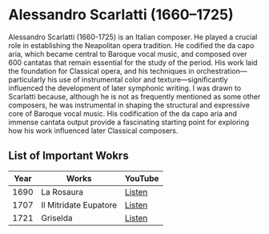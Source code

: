 # Alessandro Scarlatti (1660–1725)

Alessandro Scarlatti (1660-1725) is an Italian composer. He played a crucial role in establishing the Neapolitan opera tradition. He codified the da capo aria, which became central to Baroque vocal music, and composed over 600 cantatas that remain essential for the study of the period.
His work laid the foundation for Classical opera, and his techniques in orchestration—particularly his use of instrumental color and texture—significantly influenced the development of later symphonic writing. I was drawn to Scarlatti because, although he is not as frequently mentioned as some other composers, he was instrumental in shaping the structural and expressive core of Baroque vocal music. His codification of the da capo aria and immense cantata output provide a fascinating starting point for exploring how his work influenced later Classical composers.

## List of Important Wokrs

| Year | Works                 | YouTube |
| ---- | --------------------- | ------- |
| 1690 | La Rosaura            | [Listen](https://youtu.be/KdR2p5yNLcI?si=fvbOdb5_qEOBKWG7) |
| 1707 | Il Mitridate Eupatore | [Listen](https://youtu.be/S2axvtlURCU?si=aN0e1uxjiMFJptdn) |
| 1721 | Griselda              | [Listen](https://youtu.be/k4Nef6XL9mA?si=nzlFHLefP8tyhugx) |

